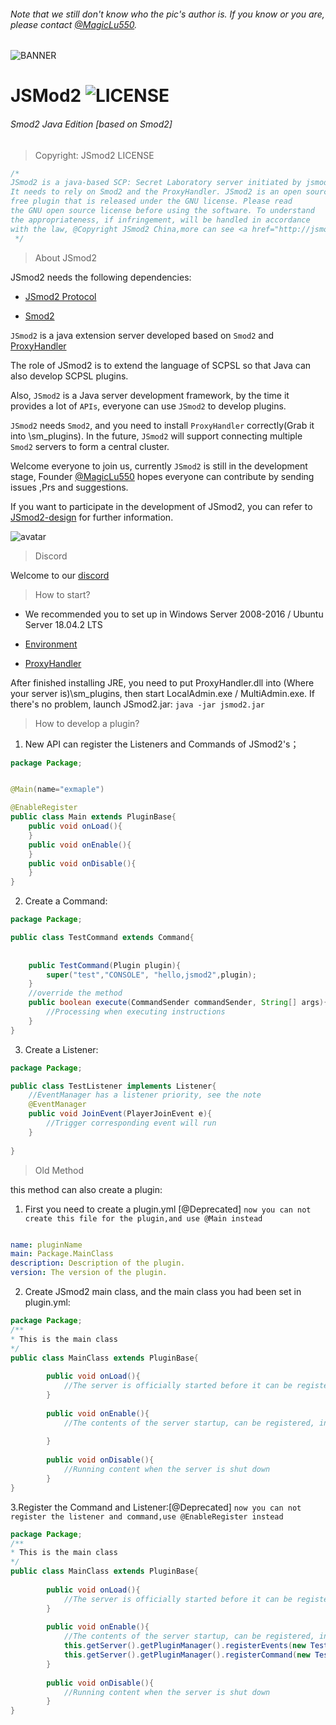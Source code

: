 ###### Note that we still don't know who the pic's author is. If you know or you are, please contact [@MagicLu550](https://github.com/MagicLu550).
![BANNER](6DC1237F3087F7B13213246693E6B81E.jpg)
# JSMod2    ![LICENSE](https://img.shields.io/badge/license-GPL-blue.svg)
###### Smod2 Java Edition [based on Smod2]

> Copyright: JSmod2 LICENSE 
```java
/*
JSmod2 is a java-based SCP: Secret Laboratory server initiated by jsmod2.cn.
It needs to rely on Smod2 and the ProxyHandler. JSmod2 is an open source
free plugin that is released under the GNU license. Please read
the GNU open source license before using the software. To understand
the appropriateness, if infringement, will be handled in accordance
with the law, @Copyright JSmod2 China,more can see <a href="http://jsmod2.cn">that<a>
 */
```
> About JSmod2

JSmod2 needs the following dependencies:

* [JSmod2 Protocol](https://github.com/jsmod2-java-c/Jsmod2_protocol.git)

* [Smod2](https://github.com/Grover-c13/Smod2)

`JSmod2` is a java extension server 
developed based on `Smod2` and [ProxyHandler](https://github.com/jsmod2-java-c/ProxyHandler)

The role of JSmod2 is to extend the language of SCPSL
so that Java can also develop SCPSL plugins.

Also, `JSmod2` is a Java server 
development framework, by the time it provides a lot of `APIs`,
everyone can use `JSmod2` to develop plugins.

`JSmod2` needs `Smod2`, and you need to install `ProxyHandler` 
correctly(Grab it into \sm_plugins). In the future, `JSmod2` will support 
connecting multiple `Smod2` servers to form a central cluster.

Welcome everyone to join us, 
currently `JSmod2` is still in the development stage, 
Founder [@MagicLu550](https://github.com/MagicLu550) hopes everyone can contribute
by sending issues ,Prs and suggestions.

If you want to participate in the development of JSmod2,
you can refer to [JSmod2-design](https://github.com/jsmod2-java-c/jsmod2-design) for further information.

![avatar](github_info/jsmod2-banner.png)

> Discord

Welcome to our [discord](https://discord.gg/Qjzvb2a)

> How to start?
* We recommended you to set up in Windows Server 2008-2016 / Ubuntu Server 18.04.2 LTS

* [Environment](https://www.oracle.com/technetwork/java/javase/downloads/index.html)
* [ProxyHandler](https://github.com/jsmod2-java-c/JSMod2-ProxyHandler)

After finished installing JRE, you need to put ProxyHandler.dll into 
(Where your server is)\sm_plugins, then start LocalAdmin.exe / MultiAdmin.exe.
If there's no problem, launch JSmod2.jar:
`java -jar jsmod2.jar`

> How to develop a plugin?

1. New API can register the Listeners and Commands of JSmod2's；

```java
package Package;


@Main(name="exmaple")

@EnableRegister
public class Main extends PluginBase{
    public void onLoad(){
    }
    public void onEnable(){
    }
    public void onDisable(){
    }
}
```
2. Create a Command:
```java
package Package;

public class TestCommand extends Command{
    
   
    public TestCommand(Plugin plugin){
        super("test","CONSOLE", "hello,jsmod2",plugin);
    }
    //override the method
    public boolean execute(CommandSender commandSender, String[] args){
        //Processing when executing instructions
    }
}

```

3. Create a Listener:
```java
package Package;

public class TestListener implements Listener{
    //EventManager has a listener priority, see the note
    @EventManager
    public void JoinEvent(PlayerJoinEvent e){
        //Trigger corresponding event will run
    }
    
}
```
> Old Method

this method can also create a plugin:

1. First you need to create a plugin.yml [@Deprecated]
`now you can not create this file for the plugin,and use @Main instead`
```yaml

name: pluginName
main: Package.MainClass
description: Description of the plugin.
version: The version of the plugin.

```
2. Create JSmod2 main class, and the main class you had been set in plugin.yml:
```java
package Package;
/**
* This is the main class
*/
public class MainClass extends PluginBase{
    
        public void onLoad(){
            //The server is officially started before it can be registered.
        }
    
        public void onEnable(){
            //The contents of the server startup, can be registered, initialized, etc.
    
        }
    
        public void onDisable(){
            //Running content when the server is shut down
        }
} 

```


3.Register the Command and Listener:[@Deprecated]
`now you can not register the listener and command,use @EnableRegister instead`
```java
package Package;
/**
* This is the main class
*/
public class MainClass extends PluginBase{
    
        public void onLoad(){
            //The server is officially started before it can be registered.
        }
    
        public void onEnable(){
            //The contents of the server startup, can be registered, initialized, etc.
            this.getServer().getPluginManager().registerEvents(new TestListener(),this);
            this.getServer().getPluginManager().registerCommand(new TestCommand(this));
        }
    
        public void onDisable(){
            //Running content when the server is shut down
        }
} 

```

